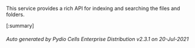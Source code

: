 






This service provides a rich API for indexing and searching the files and folders.

[:summary]

###### Auto generated by Pydio Cells Enterprise Distribution v2.3.1 on 20-Jul-2021
